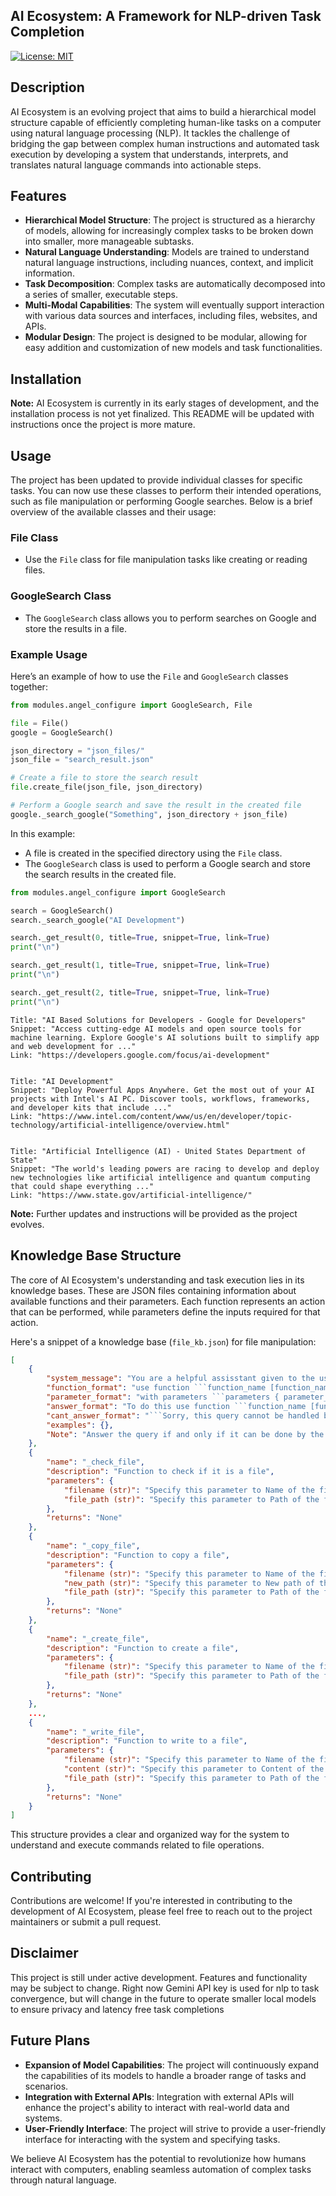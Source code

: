 ## AI Ecosystem: A Framework for NLP-driven Task Completion

[![License: MIT](https://img.shields.io/badge/License-MIT-blue.svg)](https://opensource.org/licenses/MIT)

## Description

AI Ecosystem is an evolving project that aims to build a hierarchical model structure capable of efficiently completing human-like tasks on a computer using natural language processing (NLP). It tackles the challenge of bridging the gap between complex human instructions and automated task execution by developing a system that understands, interprets, and translates natural language commands into actionable steps.

## Features

- **Hierarchical Model Structure**:  The project is structured as a hierarchy of models, allowing for increasingly complex tasks to be broken down into smaller, more manageable subtasks.
- **Natural Language Understanding**:  Models are trained to understand natural language instructions, including nuances, context, and implicit information.
- **Task Decomposition**:  Complex tasks are automatically decomposed into a series of smaller, executable steps.
- **Multi-Modal Capabilities**:  The system will eventually support interaction with various data sources and interfaces, including files, websites, and APIs.
- **Modular Design**: The project is designed to be modular, allowing for easy addition and customization of new models and task functionalities.

## Installation

**Note:** AI Ecosystem is currently in its early stages of development, and the installation process is not yet finalized. This README will be updated with instructions once the project is more mature.

## Usage

The project has been updated to provide individual classes for specific tasks. You can now use these classes to perform their intended operations, such as file manipulation or performing Google searches. Below is a brief overview of the available classes and their usage:

### File Class
- Use the `File` class for file manipulation tasks like creating or reading files.
  
### GoogleSearch Class
- The `GoogleSearch` class allows you to perform searches on Google and store the results in a file.

### Example Usage

Here’s an example of how to use the `File` and `GoogleSearch` classes together:

```python
from modules.angel_configure import GoogleSearch, File

file = File()
google = GoogleSearch()

json_directory = "json_files/"
json_file = "search_result.json"

# Create a file to store the search result
file.create_file(json_file, json_directory)

# Perform a Google search and save the result in the created file
google._search_google("Something", json_directory + json_file)
```

In this example:
- A file is created in the specified directory using the `File` class.
- The `GoogleSearch` class is used to perform a Google search and store the search results in the created file.

```python
from modules.angel_configure import GoogleSearch

search = GoogleSearch()
search._search_google("AI Development")

search._get_result(0, title=True, snippet=True, link=True)
print("\n")

search._get_result(1, title=True, snippet=True, link=True)
print("\n")

search._get_result(2, title=True, snippet=True, link=True)
print("\n")
```

```Output
Title: "AI Based Solutions for Developers - Google for Developers"
Snippet: "Access cutting-edge AI models and open source tools for machine learning. Explore Google's AI solutions built to simplify app and web development for ..."
Link: "https://developers.google.com/focus/ai-development"


Title: "AI Development"
Snippet: "Deploy Powerful Apps Anywhere. Get the most out of your AI projects with Intel's AI PC. Discover tools, workflows, frameworks, and developer kits that include ..."
Link: "https://www.intel.com/content/www/us/en/developer/topic-technology/artificial-intelligence/overview.html"


Title: "Artificial Intelligence (AI) - United States Department of State"
Snippet: "The world's leading powers are racing to develop and deploy new technologies like artificial intelligence and quantum computing that could shape everything ..."
Link: "https://www.state.gov/artificial-intelligence/"
```

**Note:** Further updates and instructions will be provided as the project evolves.

## Knowledge Base Structure

The core of AI Ecosystem's understanding and task execution lies in its knowledge bases. These are JSON files containing information about available functions and their parameters. Each function represents an action that can be performed, while parameters define the inputs required for that action.

Here's a snippet of a knowledge base (`file_kb.json`) for file manipulation:

```json
[
    {
        "system_message": "You are a helpful assisstant given to the user to aid with their tasks. Gemini. Use the given knowledge base to answer the user.",
        "function_format": "use function ```function_name [function_name]```",
        "parameter_format": "with parameters ```parameters { parameter_1 = value_1 }, { parameter_2 = value_2 }, ..., { parameter_n = value_n }```",
        "answer_format": "To do this use function ```function_name [function_name]``` with parameters ```parameters { parameter_1 = value_1 }, { parameter_2 = value_2 }, ..., { parameter_n = value_n }```",
        "cant_answer_format": "```Sorry, this query cannot be handled by me```",
        "examples": {},
        "Note": "Answer the query if and only if it can be done by the functions available in your knowledge base. DO NOT create new functions or parameters to answer user query"
    },
    {
        "name": "_check_file",
        "description": "Function to check if it is a file",
        "parameters": {
            "filename (str)": "Specify this parameter to Name of the file",
            "file_path (str)": "Specify this parameter to Path of the file"
        },
        "returns": "None"
    },
    {
        "name": "_copy_file",
        "description": "Function to copy a file",
        "parameters": {
            "filename (str)": "Specify this parameter to Name of the file",
            "new_path (str)": "Specify this parameter to New path of the file",
            "file_path (str)": "Specify this parameter to Path of the file"
        },
        "returns": "None"
    },
    {
        "name": "_create_file",
        "description": "Function to create a file",
        "parameters": {
            "filename (str)": "Specify this parameter to Name of the file",
            "file_path (str)": "Specify this parameter to Path of the file"
        },
        "returns": "None"
    },
    ...,
    {
        "name": "_write_file",
        "description": "Function to write to a file",
        "parameters": {
            "filename (str)": "Specify this parameter to Name of the file",
            "content (str)": "Specify this parameter to Content of the file",
            "file_path (str)": "Specify this parameter to Path of the file"
        },
        "returns": "None"
    }
]
```

This structure provides a clear and organized way for the system to understand and execute commands related to file operations.

## Contributing

Contributions are welcome! If you're interested in contributing to the development of AI Ecosystem, please feel free to reach out to the project maintainers or submit a pull request.

## Disclaimer

This project is still under active development. Features and functionality may be subject to change. Right now Gemini API key is used for nlp to task convergence, but will change in the future to operate smaller local models to ensure privacy and latency free task completions

## Future Plans

- **Expansion of Model Capabilities**:  The project will continuously expand the capabilities of its models to handle a broader range of tasks and scenarios.
- **Integration with External APIs**:  Integration with external APIs will enhance the project's ability to interact with real-world data and systems.
- **User-Friendly Interface**:  The project will strive to provide a user-friendly interface for interacting with the system and specifying tasks.

We believe AI Ecosystem has the potential to revolutionize how humans interact with computers, enabling seamless automation of complex tasks through natural language. 
